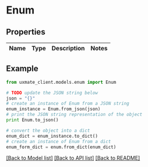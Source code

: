 # Enum


## Properties
Name | Type | Description | Notes
------------ | ------------- | ------------- | -------------

## Example

```python
from uxmate_client.models.enum import Enum

# TODO update the JSON string below
json = "{}"
# create an instance of Enum from a JSON string
enum_instance = Enum.from_json(json)
# print the JSON string representation of the object
print Enum.to_json()

# convert the object into a dict
enum_dict = enum_instance.to_dict()
# create an instance of Enum from a dict
enum_form_dict = enum.from_dict(enum_dict)
```
[[Back to Model list]](../README.md#documentation-for-models) [[Back to API list]](../README.md#documentation-for-api-endpoints) [[Back to README]](../README.md)


